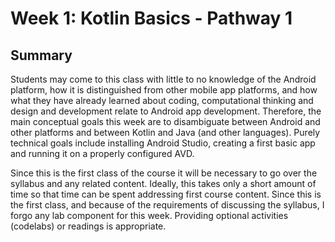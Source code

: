 # Week 1: Kotlin Basics - Pathway 1

## Summary 

Students may come to this class with little to no knowledge of the Android platform, how it is distinguished from other mobile app platforms, and how what they have already learned about coding, computational thinking and design and development relate to Android app development. Therefore, the main conceptual goals this week are to disambiguate between Android and other platforms and between Kotlin and Java (and other languages). Purely technical goals include installing Android Studio, creating a first basic app and running it on a properly configured AVD. 

 

Since this is the first class of the course it will be necessary to go over the syllabus and any related content. Ideally, this takes only a short amount of time so that time can be spent addressing first course content. Since this is the first class, and because of the requirements of discussing the syllabus, I forgo any lab component for this week. Providing optional activities (codelabs) or readings is appropriate. 

